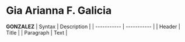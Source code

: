 # Gia Arianna F. Galicia
**GONZALEZ**
| Syntax | Description |
| ----------- | ----------- |
| Header | Title |
| Paragraph | Text |

